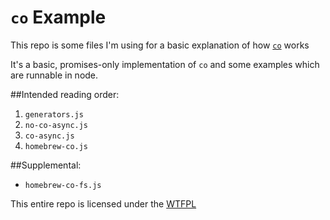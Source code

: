 # `co` Example
This repo is some files I'm using for a basic explanation of how <a href="https://github.com/tj/co">`co`</a> works

It's a basic, promises-only implementation of `co` and some examples which are runnable in node.

##Intended reading order:

1. `generators.js`
2. `no-co-async.js`
3. `co-async.js`
4. `homebrew-co.js`

##Supplemental:
* `homebrew-co-fs.js`

This entire repo is licensed under the <a href="http://www.wtfpl.net/">WTFPL</a>
